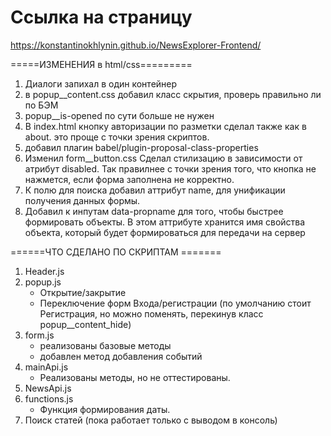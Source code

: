 # Ссылка на страницу
https://konstantinokhlynin.github.io/NewsExplorer-Frontend/

=====ИЗМЕНЕНИЯ в html/css=========

1. Диалоги запихал в один контейнер
2. в popup__content.css добавил класс скрытия, проверь правильно ли по БЭМ
3. popup__is-opened по сути больше не нужен
4. В index.html кнопку авторизации по разметки сделал также как в about. это проще с точки зрения скриптов.
5. добавил плагин babel/plugin-proposal-class-properties 
6. Изменил form__button.css Сделал стилизацию в зависимости от атрибут disabled. Так правилнее с точки зрения того, что кнопка не нажмется, если форма заполнена не корректно.
7. К полю для поиска добавил аттрибут name, для унификации получения данных формы.
8. Добавил к инпутам data-propname для того, чтобы быстрее формировать объекты. В этом аттрибуте хранится имя свойства объекта, который будет формироваться для передачи на сервер


======ЧТО СДЕЛАНО ПО СКРИПТАМ =======
1. Header.js
2. popup.js
    - Открытие/закрытие
    - Переключение форм Входа/регистрации (по умолчанию стоит Регистрация, но можно поменять, перекинув класс popup__content_hide)
3. form.js 
    - реализованы базовые методы
    - добавлен метод добавления событий
4. mainApi.js 
    - Реализованы методы, но не оттестированы.
5. NewsApi.js
6. functions.js
    - Функция формирования даты.
7. Поиск статей (пока работает только с выводом в консоль)

